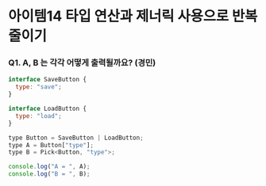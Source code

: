 # 아이템14 타입 연산과 제너릭 사용으로 반복 줄이기

### Q1. A, B 는 각각 어떻게 출력될까요? (경민)

```js
interface SaveButton {
  type: "save";
}

interface LoadButton {
  type: "load";
}

type Button = SaveButton | LoadButton;
type A = Button["type"];
type B = Pick<Button, "type">;

console.log("A = ", A);
console.log("B = ", B);
```
